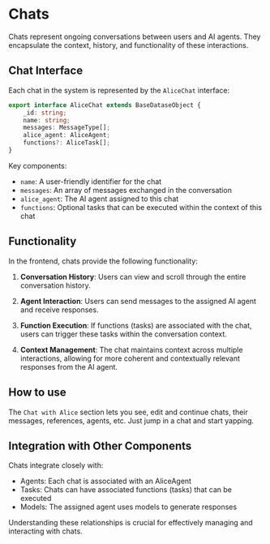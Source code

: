 # Chats

Chats represent ongoing conversations between users and AI agents. They encapsulate the context, history, and functionality of these interactions.

## Chat Interface

Each chat in the system is represented by the `AliceChat` interface:

```typescript
export interface AliceChat extends BaseDataseObject {
    _id: string;
    name: string;
    messages: MessageType[];
    alice_agent: AliceAgent;
    functions?: AliceTask[];
}
```

Key components:
- `name`: A user-friendly identifier for the chat
- `messages`: An array of messages exchanged in the conversation
- `alice_agent`: The AI agent assigned to this chat
- `functions`: Optional tasks that can be executed within the context of this chat

## Functionality

In the frontend, chats provide the following functionality:

1. **Conversation History**: Users can view and scroll through the entire conversation history.

2. **Agent Interaction**: Users can send messages to the assigned AI agent and receive responses.

3. **Function Execution**: If functions (tasks) are associated with the chat, users can trigger these tasks within the conversation context.

4. **Context Management**: The chat maintains context across multiple interactions, allowing for more coherent and contextually relevant responses from the AI agent.

## How to use

The `Chat with Alice` section lets you see, edit and continue chats, their messages, references, agents, etc. Just jump in a chat and start yapping. 

## Integration with Other Components

Chats integrate closely with:
- Agents: Each chat is associated with an AliceAgent
- Tasks: Chats can have associated functions (tasks) that can be executed
- Models: The assigned agent uses models to generate responses

Understanding these relationships is crucial for effectively managing and interacting with chats.
